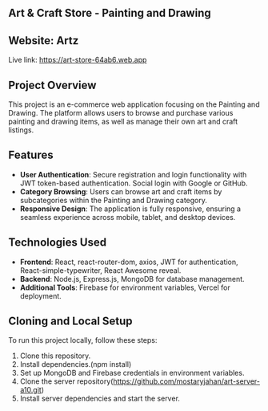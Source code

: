 ## Art & Craft Store - Painting and Drawing

## Website: Artz

Live link: https://art-store-64ab6.web.app

## Project Overview
This project is an e-commerce web application focusing on the Painting and Drawing. The platform allows users to browse and purchase various painting and drawing items, as well as manage their own art and craft listings.


## Features

- **User Authentication**: Secure registration and login functionality with JWT token-based authentication. Social login with Google or GitHub.
- **Category Browsing**: Users can browse art and craft items by subcategories within the Painting and Drawing category.
- **Responsive Design**: The application is fully responsive, ensuring a seamless experience across mobile, tablet, and desktop devices.


## Technologies Used

- **Frontend**: React, react-router-dom, axios, JWT for authentication, React-simple-typewriter, React Awesome reveal.
- **Backend**: Node.js, Express.js, MongoDB for database management.
- **Additional Tools**: Firebase for environment variables, Vercel for deployment.

## Cloning and Local Setup

To run this project locally, follow these steps:
1. Clone this repository.
2. Install dependencies.(npm install)
3. Set up MongoDB and Firebase credentials in environment variables.
4. Clone the server repository(https://github.com/mostaryjahan/art-server-a10.git)
5. Install server dependencies and start the server.





